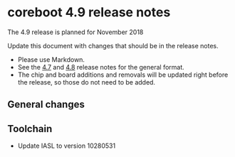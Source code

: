 coreboot 4.9 release notes
==========================

The 4.9 release is planned for November 2018

Update this document with changes that should be in the release
notes.
* Please use Markdown.
* See the [4.7](coreboot-4.7-relnotes.md) and [4.8](coreboot-4.8.1-relnotes.md)
 release notes for the general format.
* The chip and board additions and removals will be updated right
before the release, so those do not need to be added.



General changes
---------------


Toolchain
---------

* Update IASL to version 10280531
